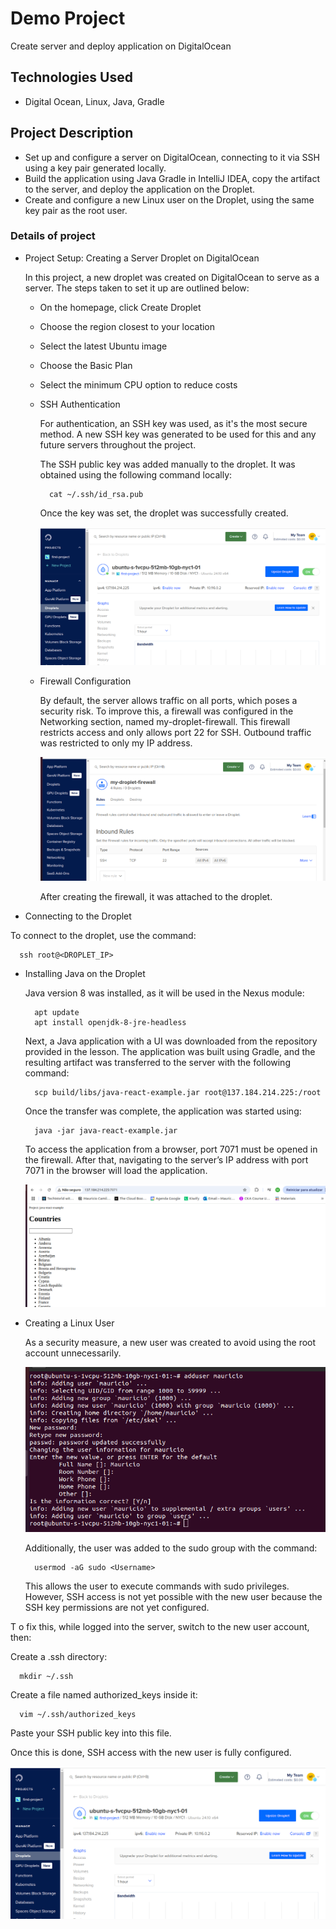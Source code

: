 # Demo Project

Create server and deploy application on DigitalOcean

## Technologies Used

- Digital Ocean, Linux, Java, Gradle

## Project Description

- Set up and configure a server on DigitalOcean, connecting to it via SSH using a key pair generated locally.
- Build the application using Java Gradle in IntelliJ IDEA, copy the artifact to the server, and deploy the application on the Droplet.
- Create and configure a new Linux user on the Droplet, using the same key pair as the root user.

### Details of project

- Project Setup: Creating a Server Droplet on DigitalOcean

  In this project, a new droplet was created on DigitalOcean to serve as a server. The steps taken to set it up are outlined below:

    - On the homepage, click Create Droplet

    - Choose the region closest to your location

    - Select the latest Ubuntu image

    - Choose the Basic Plan

    - Select the minimum CPU option to reduce costs

  - SSH Authentication

    For authentication, an SSH key was used, as it's the most secure method. A new SSH key was generated to be used for this and any future servers throughout the project.

    The SSH public key was added manually to the droplet. It was obtained using the following command locally:

    ```
      cat ~/.ssh/id_rsa.pub
    ```

    Once the key was set, the droplet was successfully created.

    ![Diagram](./images/image1.png)

  - Firewall Configuration

    By default, the server allows traffic on all ports, which poses a security risk. To improve this, a firewall was configured in the Networking section, named my-droplet-firewall. This firewall restricts access and only allows port 22 for SSH. Outbound traffic was restricted to only my IP address.

    ![Diagram](./images/image2.png)

    After creating the firewall, it was attached to the droplet.

- Connecting to the Droplet

To connect to the droplet, use the command:

  ```
    ssh root@<DROPLET_IP>
  ```

  - Installing Java on the Droplet

    Java version 8 was installed, as it will be used in the Nexus module:

    ```
      apt update
      apt install openjdk-8-jre-headless
    ```
    Next, a Java application with a UI was downloaded from the repository provided in the lesson. The application was built using Gradle, and the resulting artifact was transferred to the server with the following command:

    ```
      scp build/libs/java-react-example.jar root@137.184.214.225:/root
    ```
    Once the transfer was complete, the application was started using:

    ```
      java -jar java-react-example.jar
    ```

    To access the application from a browser, port 7071 must be opened in the firewall. After that, navigating to the server’s IP address with port 7071 in the browser will load the application.

    ![Diagram](./images/image3.png)

- Creating a Linux User

  As a security measure, a new user was created to avoid using the root account unnecessarily.

  ![Diagram](./images/image4.png)

  Additionally, the user was added to the sudo group with the command:

  ```
    usermod -aG sudo <Username>
  ```

  This allows the user to execute commands with sudo privileges. However, SSH access is not yet possible with the new user because the SSH key permissions are not yet configured.

T  o fix this, while logged into the server, switch to the new user account, then:

  Create a .ssh directory:

  ```
    mkdir ~/.ssh
  ```

  Create a file named authorized_keys inside it:

  ```
    vim ~/.ssh/authorized_keys
  ```

  Paste your SSH public key into this file.

  Once this is done, SSH access with the new user is fully configured.
  
  ![Diagram](./images/image1.png)
